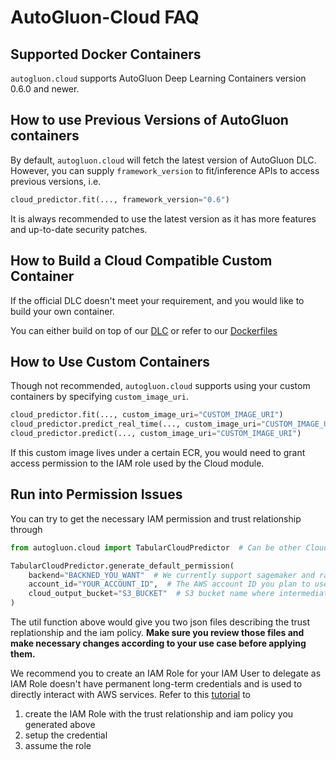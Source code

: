# AutoGluon-Cloud FAQ

## Supported Docker Containers
`autogluon.cloud` supports AutoGluon Deep Learning Containers version 0.6.0 and newer.

## How to use Previous Versions of AutoGluon containers
By default, `autogluon.cloud` will fetch the latest version of AutoGluon DLC. However, you can supply `framework_version` to fit/inference APIs to access previous versions, i.e.
```python
cloud_predictor.fit(..., framework_version="0.6")
```
It is always recommended to use the latest version as it has more features and up-to-date security patches.


## How to Build a Cloud Compatible Custom Container
If the official DLC doesn't meet your requirement, and you would like to build your own container.

You can either build on top of our [DLC](https://github.com/aws/deep-learning-containers/blob/master/available_images.md#autogluon-training-containers)
or refer to our [Dockerfiles](https://github.com/aws/deep-learning-containers/tree/master/autogluon)

## How to Use Custom Containers
Though not recommended, `autogluon.cloud` supports using your custom containers by specifying `custom_image_uri`.

```python
cloud_predictor.fit(..., custom_image_uri="CUSTOM_IMAGE_URI")
cloud_predictor.predict_real_time(..., custom_image_uri="CUSTOM_IMAGE_URI")
cloud_predictor.predict(..., custom_image_uri="CUSTOM_IMAGE_URI")
```

If this custom image lives under a certain ECR, you would need to grant access permission to the IAM role used by the Cloud module.

## Run into Permission Issues
You can try to get the necessary IAM permission and trust relationship through
```python
from autogluon.cloud import TabularCloudPredictor  # Can be other CloudPredictor as well

TabularCloudPredictor.generate_default_permission(
    backend="BACKNED_YOU_WANT"  # We currently support sagemaker and ray_aws
    account_id="YOUR_ACCOUNT_ID",  # The AWS account ID you plan to use for CloudPredictor.
    cloud_output_bucket="S3_BUCKET"  # S3 bucket name where intermediate artifacts will be uploaded and trained models should be saved. You need to create this bucket beforehand.
)
```

The util function above would give you two json files describing the trust replationship and the iam policy.
**Make sure you review those files and make necessary changes according to your use case before applying them.**

We recommend you to create an IAM Role for your IAM User to delegate as IAM Role doesn't have permanent long-term credentials and is used to directly interact with AWS services.
Refer to this [tutorial](https://aws.amazon.com/premiumsupport/knowledge-center/iam-assume-role-cli/) to

1. create the IAM Role with the trust relationship and iam policy you generated above
2. setup the credential
3. assume the role
